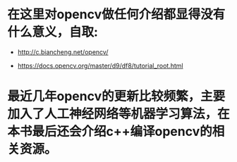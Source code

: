 # 在这里对opencv做任何介绍都显得没有什么意义，自取:

* http://c.biancheng.net/opencv/

* https://docs.opencv.org/master/d9/df8/tutorial_root.html

# 最近几年opencv的更新比较频繁，主要加入了人工神经网络等机器学习算法，在本书最后还会介绍c++编译opencv的相关资源。